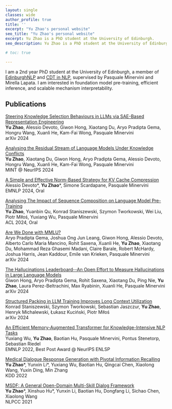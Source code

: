 ```yaml
---
layout: single
classes: wide
author_profile: true
title: ''
excerpt: "Yu Zhao's personal website"
seo_title: "Yu Zhao's personal website"
excerpt: Yu Zhao is a PhD student at the University of Edinburgh.
seo_description: Yu Zhao is a PhD student at the University of Edinburgh.

# toc: true

---
```


I am a 2nd year PhD student at the University of Edinburgh, a member of [EdinburghNLP](https://edinburghnlp.inf.ed.ac.uk/) and [CDT in NLP](https://web.inf.ed.ac.uk/cdt/natural-language-processing), supervised by Pasquale Minervini and Mirella Lapata. I am interested in foundation model pre-training, efficient inference, and scalable mechanism interpretability. 


<!-- -- *opening the black box for efficient training/inference*. -->

## Publications

[Steering Knowledge Selection Behaviours in LLMs via SAE-Based Representation Engineering](https://arxiv.org/abs/2410.15999)  
**Yu Zhao**, Alessio Devoto, Giwon Hong, Xiaotang Du, Aryo Pradipta Gema, Hongru Wang, Xuanli He, Kam-Fai Wong, Pasquale Minervini  
arXiv 2024

[Analysing the Residual Stream of Language Models Under Knowledge Conflicts](https://arxiv.org/abs/2410.15999)  
**Yu Zhao**, Xiaotang Du, Giwon Hong, Aryo Pradipta Gema, Alessio Devoto, Hongru Wang, Xuanli He, Kam-Fai Wong, Pasquale Minervini  
MINT @ NeurIPS 2024

[A Simple and Effective  Norm-Based Strategy for KV Cache Compression](https://arxiv.org/abs/2406.11430)  
Alessio Devoto\*, **Yu Zhao**\*, Simone Scardapane, Pasquale Minervini  
EMNLP 2024, Oral

[Analysing The Impact of Sequence Composition on Language Model Pre-Training](https://arxiv.org/abs/2410.15999)  
**Yu Zhao**, Yuanbin Qu, Konrad Staniszewski, Szymon Tworkowski, Wei Liu, Piotr Miłoś, Yuxiang Wu, Pasquale Minervini  
ACL 2024, Oral

[Are We Done with MMLU?](https://arxiv.org/abs/2406.04127)  
Aryo Pradipta Gema, Joshua Ong Jun Leang, Giwon Hong, Alessio Devoto, Alberto Carlo Maria Mancino, Rohit Saxena, Xuanli He, **Yu Zhao**, Xiaotang Du, Mohammad Reza Ghasemi Madani, Claire Barale, Robert McHardy, Joshua Harris, Jean Kaddour, Emile van Krieken, Pasquale Minervini  
arXiv 2024

[The Hallucinations Leaderboard--An Open Effort to Measure Hallucinations in Large Language Models](https://arxiv.org/abs/2404.05904)  
Giwon Hong, Aryo Pradipta Gema, Rohit Saxena, Xiaotang Du, Ping Nie, **Yu Zhao**, Laura Perez-Beltrachini, Max Ryabinin, Xuanli He, Pasquale Minervini  
arXiv 2024

[Structured Packing in LLM Training Improves Long Context Utilization](https://arxiv.org/abs/2312.17296)  
Konrad Staniszewski, Szymon Tworkowski, Sebastian Jaszczur, **Yu Zhao**, Henryk Michalewski, Łukasz Kuciński, Piotr Miłoś  
arXiv 2024

[An Efficient Memory-Augmented Transformer for Knowledge-Intensive NLP Tasks](https://arxiv.org/abs/2210.16773)  
Yuxiang Wu, **Yu Zhao**, Baotian Hu, Pasquale Minervini, Pontus Stenetorp, Sebastian Riedel  
EMNLP 2022, Best Post Award @ NeurIPS ENLSP

[Medical Dialogue Response Generation with Pivotal Information Recalling](https://link.springer.com/chapter/10.1007/978-3-030-88483-3_29)  
**Yu Zhao**\*, Yunxin Li\*, Yuxiang Wu, Baotian Hu, Qingcai Chen, Xiaolong Wang, Yuxin Ding, Min Zhang  
KDD 2022

[MSDF: A General Open-Domain Multi-Skill Dialog Framework](https://link.springer.com/chapter/10.1007/978-3-030-88483-3_29)  
**Yu Zhao**\*, Xinshuo Hu\*, Yunxin Li, Baotian Hu, Dongfang Li, Sichao Chen, Xiaolong Wang  
NLPCC 2021

